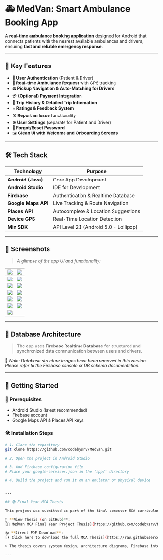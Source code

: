 # 🚑 MedVan: Smart Ambulance Booking App  

A **real-time ambulance booking application** designed for Android that connects patients with the nearest available ambulances and drivers, ensuring **fast and reliable emergency response**.

---

## 📱 Key Features

- 🔐 **User Authentication** (Patient & Driver)
- 🧭 **Real-time Ambulance Request** with GPS tracking
- 🚘 **Pickup Navigation & Auto-Matching for Drivers**
- 💳 **(Optional) Payment Integration**
- 📝 **Trip History & Detailed Trip Information**
- ⭐ **Ratings & Feedback System**
- 🛠️ **Report an Issue** functionality
- ⚙️ **User Settings** (separate for Patient and Driver)
- 🔄 **Forgot/Reset Password**
- 🖼️ **Clean UI with Welcome and Onboarding Screens**

---

## 🛠️ Tech Stack

| Technology         | Purpose                                 |
|--------------------|------------------------------------------|
| **Android (Java)** | Core App Development                    |
| **Android Studio** | IDE for Development                     |
| **Firebase**       | Authentication & Realtime Database      |
| **Google Maps API**| Live Tracking & Route Navigation        |
| **Places API**     | Autocomplete & Location Suggestions     |
| **Device GPS**     | Real-Time Location Detection            |
| **Min SDK**        | API Level 21 (Android 5.0 - Lollipop)   |

---

## 📸 Screenshots

> _A glimpse of the app UI and functionality:_

| ![](Slides/Screenshot_20250630_023157.png) | ![](Slides/Screenshot_20250630_015501.png) |
|--------------------------------------------|--------------------------------------------|
| ![](Slides/Screenshot_20250630_014828.png) | ![](Slides/Screenshot_20250630_014550.png) |
| ![](Slides/Screenshot_20250629_231231.png) | ![](Slides/Screenshot_20250629_230902.png) |
| ![](Slides/Screenshot_20250629_230327.png) | ![](Slides/Screenshot_20250629_230220.png) |
| ![](Slides/Screenshot_20250629_230114.png) | ![](Slides/Screenshot_20250629_221646.png) |
| ![](Slides/Screenshot_20250629_221646%20copy.png) | ![](Slides/Screenshot_20250629_221646%20copy%202.png) |
| ![](Slides/Screenshot_20250629_221538.png) |                                            |

---

## 🧩 Database Architecture

> The app uses **Firebase Realtime Database** for structured and synchronized data communication between users and drivers.

📌 _Note: Database structure images have been removed in this version. Please refer to the Firebase console or DB schema documentation._

---

## 🚀 Getting Started

### 🔧 Prerequisites

- Android Studio (latest recommended)
- Firebase account
- Google Maps API & Places API keys

### 🛠 Installation Steps

```bash
# 1. Clone the repository
git clone https://github.com/codebysrv/MedVan.git

# 2. Open the project in Android Studio

# 3. Add Firebase configuration file
# Place your google-services.json in the 'app/' directory

# 4. Build the project and run it on an emulator or physical device


---

## 📚 Final Year MCA Thesis

This project was submitted as part of the final semester MCA curriculum.

📄 **View Thesis (on GitHub)**:  
[📘 MedVan MCA Final Year Project Thesis](https://github.com/codebysrv/MedVan/blob/main/docs/MedVan_Thesis.pdf)

📥 **Direct PDF Download**:  
[⬇️ Click here to download the full MCA Thesis](https://raw.githubusercontent.com/codebysrv/MedVan/main/docs/MedVan_Thesis.pdf)

> The thesis covers system design, architecture diagrams, Firebase integration, UI flows, and implementation steps.

---
